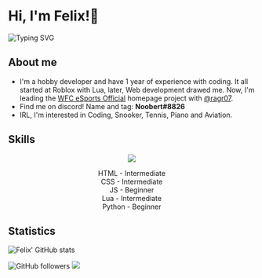 # Hi, I'm Felix!👋

<img src="https://readme-typing-svg.demolab.com?font=Fira+Code&pause=1000&color=00F7DC&background=FFFFFF00&width=435&lines=Hey+there%2C+it%E2%80%99s+Felix!;Head+developer+%40WFC+eSports+Official;Game+developer+at+Roblox;Skills%3A+HTML%2C+CSS%2C+JavaScript%2C+Lua" alt="Typing SVG">

## About me 

<ul>
  <li>I'm a hobby developer and have 1 year of experience with coding. It all started at Roblox with Lua, later, Web    development drawed me. Now, I'm leading the <a href="https://github.com/WFC-eSports-Official">WFC eSports Official<a> homepage project with <a href="https://github.com/ragr07">@ragr07</a>.</li>
  <li>Find me on discord! Name and tag: <b>Noobert#8826</b></li>
  <li>IRL, I'm interested in Coding, Snooker, Tennis, Piano and Aviation.</li>
</ul>

## Skills

<p align="center">
  <a href="https://skillicons.dev">
    <img src="https://skillicons.dev/icons?i=html,css,js,lua,py,github,discord,instagram" />
  </a>
  <p align ="center">
  HTML - Intermediate<br>
  CSS - Intermediate<br>
  JS - Beginner<br>
  Lua - Intermediate<br>
  Python - Beginner<br>
  </p>
</p>

## Statistics

![Felix' GitHub stats](https://github-readme-stats.vercel.app/api?username=flxp229&show_icons=true&theme=dark&count_private=true)

<div style="display: inline;">

<img alt="GitHub followers" src="https://img.shields.io/github/followers/flxp229?color=red&label=Followers&style=for-the-badge">
<img src="https://komarev.com/ghpvc/?username=flxp229&style=for-the-badge&color=brightgreen">
</div>

